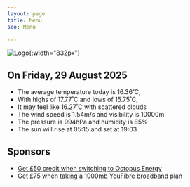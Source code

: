 ```yaml
---
layout: page
title: Menu
seo: Menu

---
```


![Logo](/images/logo.jpg){:width="832px"}

<!-- weather_marker starts -->
## On Friday, 29 August 2025

- The average temperature today is 16.36˚C,
- With highs of 17.77˚C and lows of 15.75˚C,
- It may feel like 16.27˚C with scattered clouds
- The wind speed is 1.54m/s and visibility is 10000m
- The pressure is 994hPa and humidity is 85%
- The sun will rise at 05:15 and set at 19:03

<!-- weather_marker ends -->

## Sponsors

- [Get £50 credit when switching to Octopus Energy](https://bit.ly/3oD1nnS)
- [Get £75 when taking a 1000mb YouFibre broadband plan](https://aklam.io/91zWhU?)
